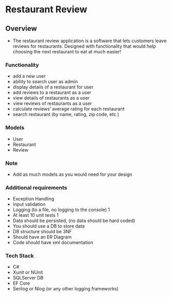 # Restaurant Review 

## Overview 

- The restaurant review application is a software that lets customers leave reviews for restaurants. Designed with functionality that would help choosing the next restaurant to eat at much easier! 

### Functionality 

- add a new user 
- ability to search user as admin
- display details of a restaurant for user
- add reviews to a restaurant as a user
- view details of restaurants as a user
- view reviews of restaurants as a user
- calculate reviews’ average rating for each restaurant 
- search restaurant (by name, rating, zip code, etc.) 

### Models 

- User 
- Restaurant 
- Review 

### Note 
- Add as much models as you would need for your design 

### Additional requirements 
- Exception Handling 
- Input validation 
- Logging (to a file, no logging to the console) 1
- At least 10 unit tests 1
- Data should be persisted, (no data should be hard coded) 
- You should use a DB to store data 
- DB structure should be 3NF 
- Should have an ER Diagram 
- Code should have xml documentation 

### Tech Stack 
- C# 
- Xunit or NUnit
- SQLServer DB 
- EF Core 
- Serilog or Nlog (or any other logging frameworks) 

 